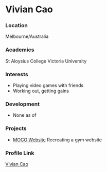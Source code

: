 # Vivian Cao

### Location

Melbourne/Australia

### Academics

St Aloysius College
Victoria University

### Interests

- Playing video games with friends
- Working out, getting gains

### Development

- None as of

### Projects

- [MOCO Website](https://github.com/caoviv/moco-website) Recreating a gym website

### Profile Link

[Vivian Cao](https://github.com/caoviv)
